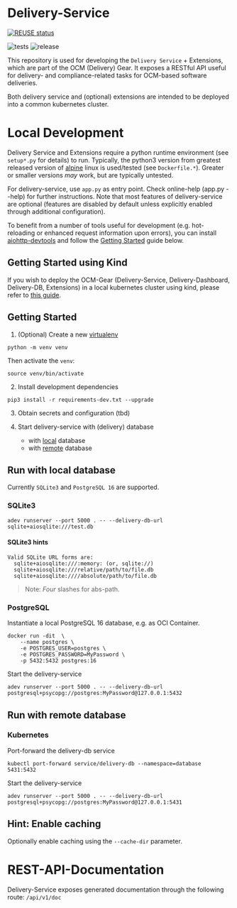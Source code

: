 # Delivery-Service

[![REUSE status](https://api.reuse.software/badge/github.com/open-component-model/delivery-service)](https://api.reuse.software/info/github.com/open-component-model/delivery-service)

![tests](https://github.com/open-component-model/delivery-service/actions/workflows/non-release.yaml/badge.svg)
![release](https://github.com/open-component-model/delivery-service/actions/workflows/release.yaml/badge.svg)

This repository is used for developing the `Delivery Service` + Extensions, which are part of the
OCM (Delivery) Gear. It exposes a RESTful API useful for delivery- and compliance-related tasks
for OCM-based software deliveries.

Both delivery service and (optional) extensions are intended to be deployed into a common kubernetes
cluster.

# Local Development

Delivery Service and Extensions require a python runtime environment (see `setup*.py` for details) to
run. Typically, the python3 version from greatest released version of
[alpine](https://endoflife.date/alpine) linux is used/tested (see `Dockerfile.*`). Greater or smaller
versions _may_ work, but are typically untested.

For delivery-service, use `app.py` as entry point. Check online-help (app.py --help) for further
instructions. Note that most features of delivery-service are optional (features are disabled by
default unless explicitly enabled through additional configuration).

To benefit from a number of tools useful for development (e.g. hot-reloading or enhanced request information upon errors), you can install [aiohttp-devtools](https://pypi.org/project/aiohttp-devtools/) and follow the [Getting Started](#getting-started) guide below.

## Getting Started using Kind
If you wish to deploy the OCM-Gear (Delivery-Service, Delivery-Dashboard, Delivery-DB, Extensions)
in a local kubernetes cluster using kind, please refer to
[this guide](https://github.com/open-component-model/delivery-service/blob/master/local-setup/local-setup.md).

<a id="getting-started"></a>
## Getting Started
1. (Optional) Create a new [virtualenv](https://docs.python.org/3/library/venv.html)

``` shell
python -m venv venv
```

Then activate the `venv`:

``` shell
source venv/bin/activate
```

2. Install development dependencies
```
pip3 install -r requirements-dev.txt --upgrade
```

3. Obtain secrets and configuration (tbd)

4. Start delivery-service with (delivery) database
    - with [local](#db-local) database
    - with [remote](#db-remote) database


<a id="db-local"></a>
## Run with local database

Currently `SQLite3` and `PostgreSQL 16` are supported.

### SQLite3

```
adev runserver --port 5000 . -- --delivery-db-url sqlite+aiosqlite:///test.db
```

#### SQLite3 hints

```
Valid SQLite URL forms are:
  sqlite+aiosqlite:///:memory: (or, sqlite://)
  sqlite+aiosqlite:///relative/path/to/file.db
  sqlite+aiosqlite:////absolute/path/to/file.db
```
> Note: _Four_ slashes for abs-path.

### PostgreSQL

Instantiate a local PostgreSQL 16 database, e.g. as OCI Container.

```
docker run -dit  \
    --name postgres \
    -e POSTGRES_USER=postgres \
    -e POSTGRES_PASSWORD=MyPassword \
    -p 5432:5432 postgres:16
```

Start the delivery-service

```
adev runserver --port 5000 . -- --delivery-db-url postgresql+psycopg://postgres:MyPassword@127.0.0.1:5432
```

<a id="db-remote"></a>
## Run with remote database

### Kubernetes
Port-forward the delivery-db service


```
kubectl port-forward service/delivery-db --namespace=database 5431:5432
```

Start the delivery-service

```
adev runserver --port 5000 . -- --delivery-db-url postgresql+psycopg://postgres:MyPassword@127.0.0.1:5431
```


## Hint: Enable caching

Optionally enable caching using the `--cache-dir` parameter.

# REST-API-Documentation

Delivery-Service exposes generated documentation through the following route: `/api/v1/doc`
